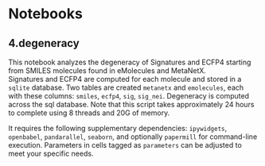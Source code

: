 # Notebooks

## 4.degeneracy

This notebook analyzes the degeneracy of Signatures and ECFP4 starting from SMILES molecules found in eMolecules and MetaNetX.  
Signatures and ECFP4 are computed for each molecule and stored in a `sqlite` database.
Two tables are created `metanetx` and `emolecules`, each with these columns: `smiles`, `ecfp4`, `sig`, `sig_nei`.
Degeneracy is computed across the sql database.
Note that this script takes approximately 24 hours to complete using 8 threads and 20G of memory.  

It requires the following supplementary dependencies: `ipywidgets`, `openbabel`, `pandarallel`, `seaborn`, and optionally `papermill` for command-line execution.
Parameters in cells tagged as `parameters` can be adjusted to meet your specific needs.  
